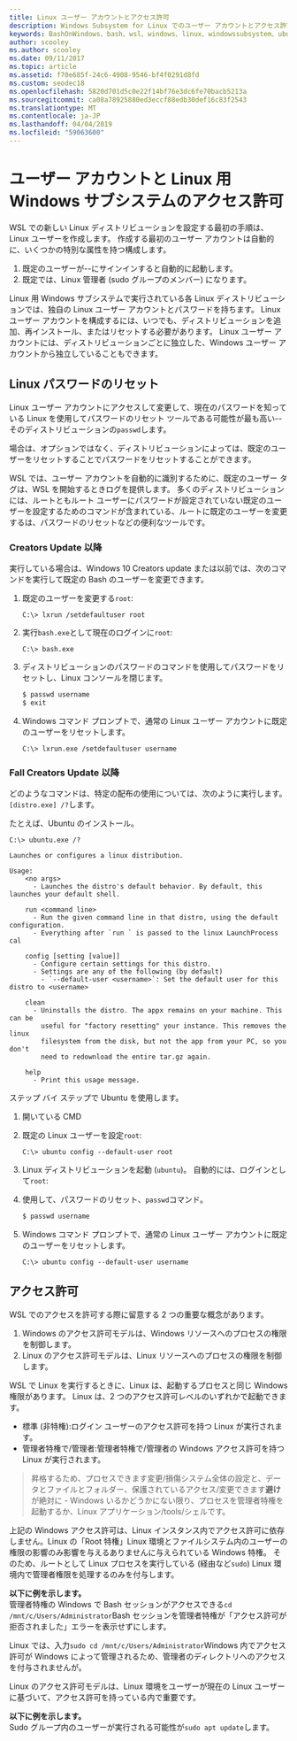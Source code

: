 ```yaml
---
title: Linux ユーザー アカウントとアクセス許可
description: Windows Subsystem for Linux でのユーザー アカウントとアクセス許可の管理の参照。
keywords: BashOnWindows、bash、wsl、windows、linux、windowssubsystem、ubuntu、ユーザー アカウント用の windows サブシステム
author: scooley
ms.author: scooley
ms.date: 09/11/2017
ms.topic: article
ms.assetid: f70e685f-24c6-4908-9546-bf4f0291d8fd
ms.custom: seodec18
ms.openlocfilehash: 5820d701d5c0e22f14bf76e3dc6fe70bacb5213a
ms.sourcegitcommit: ca08a78925880ed3eccf88edb30def16c83f2543
ms.translationtype: MT
ms.contentlocale: ja-JP
ms.lasthandoff: 04/04/2019
ms.locfileid: "59063600"
---
```

# <a name="user-accounts-and-permissions-for-windows-subsystem-for-linux"></a>ユーザー アカウントと Linux 用 Windows サブシステムのアクセス許可

WSL での新しい Linux ディストリビューションを設定する最初の手順は、Linux ユーザーを作成します。  作成する最初のユーザー アカウントは自動的に、いくつかの特別な属性を持つ構成します。

1. 既定のユーザーが--にサインインすると自動的に起動します。
1. 既定では、Linux 管理者 (sudo グループのメンバー) になります。

Linux 用 Windows サブシステムで実行されている各 Linux ディストリビューションでは、独自の Linux ユーザー アカウントとパスワードを持ちます。  Linux ユーザー アカウントを構成するには、いつでも、ディストリビューションを追加、再インストール、またはリセットする必要があります。  Linux ユーザー アカウントには、ディストリビューションごとに独立した、Windows ユーザー アカウントから独立していることもできます。

## <a name="resetting-your-linux-password"></a>Linux パスワードのリセット

Linux ユーザー アカウントにアクセスして変更して、現在のパスワードを知っている Linux を使用してパスワードのリセット ツールである可能性が最も高い--そのディストリビューションの`passwd`します。

場合は、オプションではなく、ディストリビューションによっては、既定のユーザーをリセットすることでパスワードをリセットすることができます。

WSL では、ユーザー アカウントを自動的に識別するために、既定のユーザー タグは、WSL を開始するときログを提供します。  多くのディストリビューションには、ルートともルート ユーザーにパスワードが設定されていない既定のユーザーを設定するためのコマンドが含まれている、ルートに既定のユーザーを変更するは、パスワードのリセットなどの便利なツールです。

### <a name="for-creators-update-and-earlier"></a>Creators Update 以降
実行している場合は、Windows 10 Creators update または以前では、次のコマンドを実行して既定の Bash のユーザーを変更できます。

1. 既定のユーザーを変更する`root`:

    ```console
    C:\> lxrun /setdefaultuser root
    ```

1. 実行`bash.exe`として現在のログインに`root`:

    ```console
    C:\> bash.exe
    ```

1. ディストリビューションのパスワードのコマンドを使用してパスワードをリセットし、Linux コンソールを閉じます。

    ```BASH
    $ passwd username
    $ exit
    ```

1. Windows コマンド プロンプトで、通常の Linux ユーザー アカウントに既定のユーザーをリセットします。

    ```console
    C:\> lxrun.exe /setdefaultuser username
    ```

### <a name="for-fall-creators-update-and-later"></a>Fall Creators Update 以降
どのようなコマンドは、特定の配布の使用については、次のように実行します。`[distro.exe] /?`します。
    
たとえば、Ubuntu のインストール。

```console
C:\> ubuntu.exe /?

Launches or configures a linux distribution.

Usage:
    <no args>
      - Launches the distro's default behavior. By default, this launches your default shell.

    run <command line>
      - Run the given command line in that distro, using the default configuration.
      - Everything after `run ` is passed to the linux LaunchProcess cal

    config [setting [value]]
      - Configure certain settings for this distro.
      - Settings are any of the following (by default)
        - `--default-user <username>`: Set the default user for this distro to <username>

    clean
      - Uninstalls the distro. The appx remains on your machine. This can be
        useful for "factory resetting" your instance. This removes the linux
        filesystem from the disk, but not the app from your PC, so you don't
        need to redownload the entire tar.gz again.

    help
      - Print this usage message.
```

ステップ バイ ステップで Ubuntu を使用します。

1. 開いている CMD
1. 既定の Linux ユーザーを設定`root`:

    ```console
    C:\> ubuntu config --default-user root
    ```    

1. Linux ディストリビューションを起動 (`ubuntu`)。  自動的には、ログインとして`root`:

1. 使用して、パスワードのリセット、`passwd`コマンド。

    ```BASH
    $ passwd username
    ```

1. Windows コマンド プロンプトで、通常の Linux ユーザー アカウントに既定のユーザーをリセットします。

    ```console
    C:\> ubuntu config --default-user username
    ```

## <a name="permissions"></a>アクセス許可

WSL でのアクセスを許可する際に留意する 2 つの重要な概念があります。

1. Windows のアクセス許可モデルは、Windows リソースへのプロセスの権限を制御します。
2. Linux のアクセス許可モデルは、Linux リソースへのプロセスの権限を制御します。

WSL で Linux を実行するときに、Linux は、起動するプロセスと同じ Windows 権限があります。 Linux は、2 つのアクセス許可レベルのいずれかで起動できます。

* 標準 (非特権):ログイン ユーザーのアクセス許可を持つ Linux が実行されます。
* 管理者特権で/管理者:管理者特権で/管理者の Windows アクセス許可を持つ Linux が実行されます。

> 昇格するため、プロセスできます変更/損傷システム全体の設定と、データとファイルとフォルダー、保護されているアクセス/変更できます**避け**が絶対に - Windows いるかどうかにない限り、プロセスを管理者特権を起動するか、Linux アプリケーション/tools/シェルです。

上記の Windows アクセス許可は、Linux インスタンス内でアクセス許可に依存しません。Linux の「Root 特権」Linux 環境とファイルシステム内のユーザーの権限の影響のみ影響を与えるありませんに与えられている Windows 特権。 そのため、ルートとして Linux プロセスを実行している (経由など`sudo`) Linux 環境内で管理者権限を処理するのみを付与します。

**以下に例を示します。**    
管理者特権の Windows で Bash セッションがアクセスできる`cd /mnt/c/Users/Administrator`Bash セッションを管理者特権が「アクセス許可が拒否されました」エラーを表示せずにします。

Linux では、入力`sudo cd /mnt/c/Users/Administrator`Windows 内でアクセス許可が Windows によって管理されるため、管理者のディレクトリへのアクセスを付与されませんが。

Linux のアクセス許可モデルは、Linux 環境をユーザーが現在の Linux ユーザーに基づいて、アクセス許可を持っている内で重要です。

**以下に例を示します。**  
Sudo グループ内のユーザーが実行される可能性が`sudo apt update`します。
